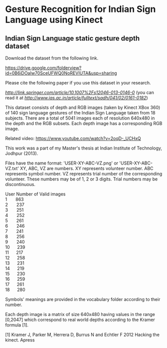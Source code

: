 # Gesture Recognition for Indian Sign Language using Kinect
Indian Sign Language static gesture depth dataset
-------------------------------------------------
Download the dataset from the following link.

https://drive.google.com/folderview?id=0B6iDOaIw70SceUFWQ0NoREVIUTA&usp=sharing

Please cite the following paper if you use this dataset in your research.

_http://link.springer.com/article/10.1007%2Fs12046-013-0146-0_ (you can read it at _http://www.ias.ac.in/article/fulltext/sadh/041/02/0161-0182_)

This dataset consists of depth and RGB images (taken by Kinect XBox 360) of 140 sign language gestures of the Indian Sign Language taken from 18 subjects. There are a total of 5041 images each of resolution 640x480 in the depth and the RGB subsets. Each depth image has a corresponding RGB image.

Related video: https://www.youtube.com/watch?v=2oqD-_UCHxQ

This work was a part of my Master's thesis at Indian Institute of Technology, Jodhpur (2013).

Files have the name format:
'USER-XY-ABC-VZ.png' or 'USER-XY-ABC-VZ.txt'
XY, ABC, VZ are numbers. 
XY represents volunteer number.
ABC represents symbol number.
VZ represents trial number of the corresponding volunteer.
These numbers may be of 1, 2 or 3 digits.
Trial numbers may be discontinuous.  

  User	Number of Valid images  
  1&nbsp;&nbsp;&nbsp;&nbsp;&nbsp;&nbsp;&nbsp;863  
  2&nbsp;&nbsp;&nbsp;&nbsp;&nbsp;&nbsp;&nbsp;237  
  3&nbsp;&nbsp;&nbsp;&nbsp;&nbsp;&nbsp;&nbsp;251  
  4&nbsp;&nbsp;&nbsp;&nbsp;&nbsp;&nbsp;&nbsp;252  
  5&nbsp;&nbsp;&nbsp;&nbsp;&nbsp;&nbsp;&nbsp;261  
  6&nbsp;&nbsp;&nbsp;&nbsp;&nbsp;&nbsp;&nbsp;246  
  7&nbsp;&nbsp;&nbsp;&nbsp;&nbsp;&nbsp;&nbsp;241  
  8&nbsp;&nbsp;&nbsp;&nbsp;&nbsp;&nbsp;&nbsp;256  
  9&nbsp;&nbsp;&nbsp;&nbsp;&nbsp;&nbsp;&nbsp;240  
  10&nbsp;&nbsp;&nbsp;&nbsp;&nbsp;&nbsp;239  
  11&nbsp;&nbsp;&nbsp;&nbsp;&nbsp;&nbsp;217  
  12&nbsp;&nbsp;&nbsp;&nbsp;&nbsp;&nbsp;258  
  13&nbsp;&nbsp;&nbsp;&nbsp;&nbsp;&nbsp;231  
  14&nbsp;&nbsp;&nbsp;&nbsp;&nbsp;&nbsp;219  
  15&nbsp;&nbsp;&nbsp;&nbsp;&nbsp;&nbsp;230  
  16&nbsp;&nbsp;&nbsp;&nbsp;&nbsp;&nbsp;259  
  17&nbsp;&nbsp;&nbsp;&nbsp;&nbsp;&nbsp;261  
  18&nbsp;&nbsp;&nbsp;&nbsp;&nbsp;&nbsp;280  
  
  Symbols' meanings are provided in the vocabulary folder according to their number.
  
  Each depth image is a matrix of size 640x480 having values in the range [0,2047] which correspond to real world depths according to the Kramer formula [1].  
  
[1] Kramer J, Parker M, Herrera D, Burrus N and Echtler F 2012 Hacking the kinect. Apress  
